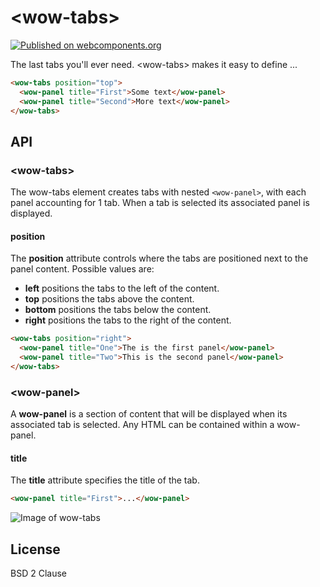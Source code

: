 # &lt;wow-tabs&gt;

[![Published on webcomponents.org](https://img.shields.io/badge/webcomponents.org-published-blue.svg)](https://www.webcomponents.org/element/matthewp/wow-tabs)

The last tabs you'll ever need. &lt;wow-tabs&gt; makes it easy to define ...

<!--
```
<custom-element-demo>
  <template>
    <link rel="import" href="./wowtabs.html">
    <style>
      wow-tabs {
        width: 400px;
        margin-bottom: 200px;
      }

      wow-panel {
        font-size: 115%;
        margin-top: 20px;
      }
    </style>
    <next-code-block></next-code-block>
  </template>
</custom-element-demo>
```
-->
```html
<wow-tabs position="top">
  <wow-panel title="First">Some text</wow-panel>
  <wow-panel title="Second">More text</wow-panel>
</wow-tabs>
```

## API

### &lt;wow-tabs&gt;

The wow-tabs element creates tabs with nested `<wow-panel>`, with each panel accounting for 1 tab. When a tab is selected its associated panel is displayed.

#### position

The **position** attribute controls where the tabs are positioned next to the panel content. Possible values are:

* **left** positions the tabs to the left of the content.
* **top** positions the tabs above the content.
* **bottom** positions the tabs below the content.
* **right** positions the tabs to the right of the content.

```html
<wow-tabs position="right">
  <wow-panel title="One">The is the first panel</wow-panel>
  <wow-panel title="Two">This is the second panel</wow-panel>
</wow-tabs>
```

### &lt;wow-panel&gt;

A **wow-panel** is a section of content that will be displayed when its associated tab is selected. Any HTML can be contained within a wow-panel.

#### title

The **title** attribute specifies the title of the tab.

```html
<wow-panel title="First">...</wow-panel>
```

![Image of wow-tabs](https://cloud.githubusercontent.com/assets/361671/22232244/428cc004-e1b6-11e6-960e-4745bf75ccc8.png)

## License

BSD 2 Clause
